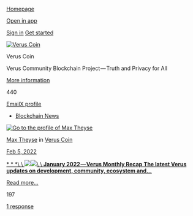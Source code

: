 [Homepage](https://medium.com/)

[Open in app](https://rsci.app.link/?%24canonical_url=https%3A%2F%2Fmedium.com/veruscoin%3F~feature=LoMobileNavBar&~channel=ShowCollectionHome&~stage=m2)

[Sign in](https://medium.com/m/signin?redirect=https%3A%2F%2Fmedium.com%2Fveruscoin%2Ftagged%2Fblockchain-news&source=--------------------------nav_reg&operation=login) [Get started](https://medium.com/m/signin?redirect=https%3A%2F%2Fmedium.com%2Fveruscoin%2Ftagged%2Fblockchain-news&source=--------------------------nav_reg&operation=register)

[![Verus Coin](https://cdn-images-1.medium.com/fit/c/72/72/1*icQiqanl8-WwUHzWxLgNkg.png)](https://medium.com/veruscoin "Go to Verus Coin")

Verus Coin

Verus Community Blockchain Project — Truth and Privacy for All

[More information](https://medium.com/veruscoin/about)

440

[Email](mailto:mike@veruscoin.io "Email")[X profile](https://twitter.com/VerusCoin "X profile")

- [Blockchain News](https://medium.com/tag/blockchain-news)

[![Go to the profile of Max Theyse](https://cdn-images-1.medium.com/fit/c/72/72/2*wB0L_50mdCxD-Vg8_OvUwQ.png)](https://medium.com/@meyse)

[Max Theyse](https://medium.com/@meyse?source=---------0-----------------------) in [Verus Coin](https://medium.com/veruscoin?source=---------0-----------------------)

[Feb 5, 2022](https://medium.com/veruscoin/january-2022-verus-monthly-recap-3f5087dadabc?source=---------0-----------------------)

[* * *\\
\\
![](https://cdn-images-1.medium.com/freeze/fit/t/60/18/1*gWpnjFro-oGhEQ3hiWsZbw.png?q=20)![](https://cdn-images-1.medium.com/fit/t/1600/480/1*gWpnjFro-oGhEQ3hiWsZbw.png)\\
\\
**January 2022 — Verus Monthly Recap**  **The latest Verus updates on development, community, ecosystem and…**](https://medium.com/veruscoin/january-2022-verus-monthly-recap-3f5087dadabc?source=---------0-----------------------)

[Read more…](https://medium.com/veruscoin/january-2022-verus-monthly-recap-3f5087dadabc?source=---------0-----------------------)

197

[1 response](https://medium.com/veruscoin/january-2022-verus-monthly-recap-3f5087dadabc?source=---------0-----------------------#--responses)